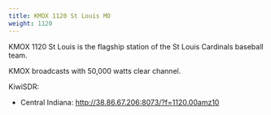 ```yaml
---
title: KMOX 1120 St Louis MO
weight: 1120
---
```

KMOX 1120 St Louis is the flagship station of the St Louis
Cardinals baseball team.

KMOX broadcasts with 50,000 watts clear channel.

KiwiSDR:

* Central Indiana: http://38.86.67.206:8073/?f=1120.00amz10
